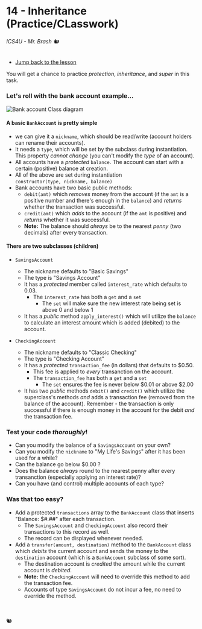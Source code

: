 # 14 - Inheritance (Practice/CLasswork)

###### ICS4U - Mr. Brash 🐿️

  - [Jump back to the lesson](./README.md)

You will get a chance to practice _protection_, _inheritance_, and _super_ in this task.

### Let's roll with the bank account example...

![Bank account Class diagram](./assets/bank.png)

#### A basic `BankAccount` is pretty simple
  - we can give it a `nickname`, which should be read/write (account holders can rename their accounts).
  - It needs a `type`, which will be set by the subclass during instantiation. This property _cannot change_ (you can't modify the _type_ of an account).
  - All accounts have a _protected_ `balance`. The account can start with a certain (positive) balance at creation.
  - All of the above are set during instantiation <br>`constructor(type, nickname, balance)`
  - Bank accounts have two basic public methods:
    - `debit(amt)` which _removes_ money from the account (if the `amt` is a positive number and there's enough in the `balance`) and _returns_ whether the transaction was successful.
    - `credit(amt)` which _adds_ to the account (if the `amt` is positive) and _returns_ whether it was successful.
    - **Note:** The balance should _always_ be to the nearest _penny_ (two decimals) after every transaction.

#### There are two subclasses (children)
- `SavingsAccount`
  - The nickname defaults to "Basic Savings"
  - The type is "Savings Account"
  - It has a _protected_ member called `interest_rate` which defaults to 0.03.
    - The `interest_rate` has both a `get` and a `set`
      - The `set` will make sure the new interest rate being set is above 0 and below 1
  - It has a _public_ method `apply_interest()` which will utilize the `balance` to calculate an interest amount which is added (debited) to the account.

- `CheckingAccount`
  - The nickname defaults to "Classic Checking"
  - The type is "Checking Account"
  - It has a _protected_ `transaction_fee` (in dollars) that defaults to $0.50. 
    - This fee is applied to _every_ transanction on the account.
    - The `transaction_fee` has both a `get` and a `set`
      - The `set` ensures the fee is never below $0.01 or above $2.00
  - It has two _public_ methods `debit()` and `credit()` which utilize the superclass's methods _and_ adds a transaction fee (removed from the balance of the account). Remember - the transaction is only successful if there is enough money in the account for the debit _and_ the transaction fee.

### Test your code _thoroughly_!  
  - Can you modify the balance of a `SavingsAccount` on your own?
  - Can you modify the `nickname` to "My Life's Savings" after it has been used for a while?
  - Can the balance go below $0.00 ?
  - Does the balance _always_ round to the nearest penny after every transanction (especially applying an interest rate)?
  - Can you have (and control) multiple accounts of each type?

### Was that too easy?
  - Add a protected `transactions` array to the `BankAccount` class that inserts "Balance: $#.##" after each transaction.
    - The `SavingsAccount` and `CheckingAccount` also record their transactions to this record as well. 
    - The record can be displayed whenever needed.
  - Add a `transfer(amount, destination)` method to the `BankAccount` class which _debits_ the current account and sends the money to the `destination` account (which is a `BankAccount` subclass of some sort). 
    - The destination account is _credited_ the amount while the current account is _debited_. 
    - **Note:** the `CheckingAccount` will need to override this method to add the transaction fee.
    - Accounts of type `SavingsAccount` do not incur a fee, no need to override the method.

<br><br>🐿️
